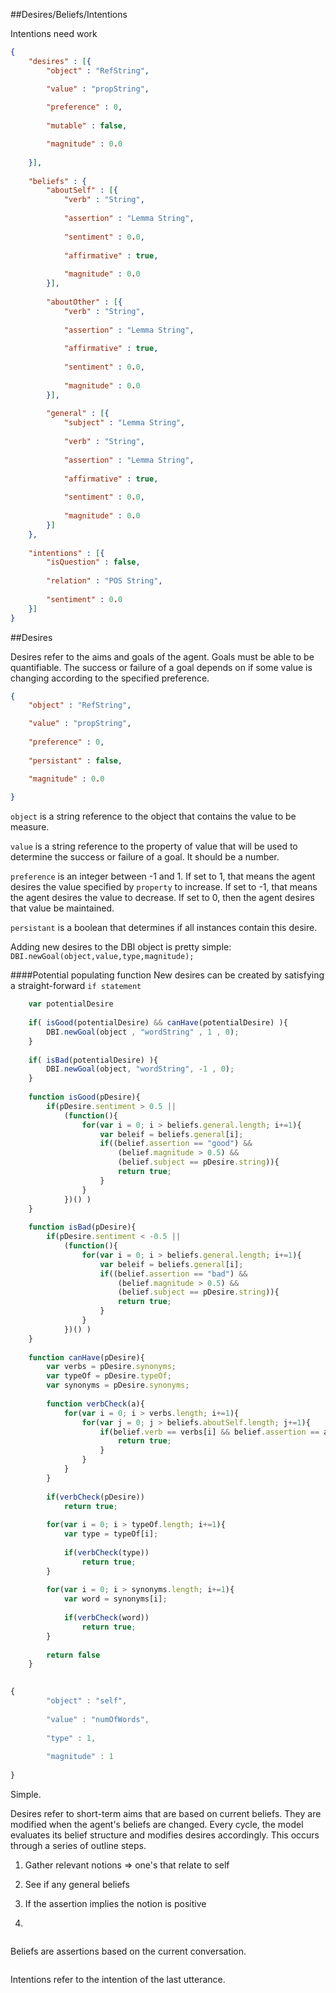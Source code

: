##Desires/Beliefs/Intentions

Intentions need work

```json
{
	"desires" : [{
		"object" : "RefString",

		"value" : "propString",
			
		"preference" : 0,
	
		"mutable" : false,

		"magnitude" : 0.0
				
	}],
	
	"beliefs" : {
		"aboutSelf" : [{
			"verb" : "String",
			
			"assertion" : "Lemma String",
			
			"sentiment" : 0.0,
			
			"affirmative" : true,
			
			"magnitude" : 0.0
		}],
		
		"aboutOther" : [{
			"verb" : "String",
			
			"assertion" : "Lemma String",
			
			"affirmative" : true,
			
			"sentiment" : 0.0,
			
			"magnitude" : 0.0
		}],
		
		"general" : [{
			"subject" : "Lemma String",
			
			"verb" : "String",
			
			"assertion" : "Lemma String",
			
			"affirmative" : true,
			
			"sentiment" : 0.0,
			
			"magnitude" : 0.0
		}]
	},
	
	"intentions" : [{
		"isQuestion" : false,
		
		"relation" : "POS String",
		
		"sentiment" : 0.0
	}]
}
```

##Desires

Desires refer to the aims and goals of the agent. Goals must be able to be quantifiable. 
The success or failure of a goal depends on if some value is changing according to the 
specified preference.

```json
{
	"object" : "RefString",

	"value" : "propString",
			
	"preference" : 0,
	
	"persistant" : false,

	"magnitude" : 0.0
				
}
```

```object``` is a string reference to the object that contains the value to be measure.

```value```  is a string reference to the property of value that will be used to determine 
the success or failure of a goal. It should be a number.

```preference``` is an integer between -1 and 1. If set to 1, that means the agent desires the value 
specified by ```property``` to increase. If set to -1, that means the agent desires the value 
to decrease. If set to 0, then the agent desires that value be maintained.

```persistant``` is a boolean that determines if all instances contain this desire.

Adding new desires to the DBI object is pretty simple:
```DBI.newGoal(object,value,type,magnitude);```


####Potential populating function
New desires can be created by satisfying a straight-forward ```if statement```
```javascript
	var potentialDesire 
	
	if( isGood(potentialDesire) && canHave(potentialDesire) ){
		DBI.newGoal(object , "wordString" , 1 , 0);	
	}
	
	if( isBad(potentialDesire) ){
		DBI.newGoal(object, "wordString", -1 , 0);
	}
	
	function isGood(pDesire){
		if(pDesire.sentiment > 0.5 ||
			(function(){
				for(var i = 0; i > beliefs.general.length; i+=1){
					var beleif = beliefs.general[i];
					if((belief.assertion == "good") && 
						(belief.magnitude > 0.5) && 
						(belief.subject == pDesire.string)){
						return true;
					}
				}
			})() )	
	}
	
	function isBad(pDesire){
		if(pDesire.sentiment < -0.5 ||
			(function(){
				for(var i = 0; i > beliefs.general.length; i+=1){
					var beleif = beliefs.general[i];
					if((belief.assertion == "bad") && 
						(belief.magnitude > 0.5) && 
						(belief.subject == pDesire.string)){
						return true;
					}
				}
			})() )			
	}	
	
	function canHave(pDesire){
		var verbs = pDesire.synonyms;
		var typeOf = pDesire.typeOf;
		var synonyms = pDesire.synonyms;
		
		function verbCheck(a){
			for(var i = 0; i > verbs.length; i+=1){
				for(var j = 0; j > beliefs.aboutSelf.length; j+=1){
					if(belief.verb == verbs[i] && belief.assertion == a.string){
						return true;
					}
				}
			}
		}
		
		if(verbCheck(pDesire))
			return true;
			
		for(var i = 0; i > typeOf.length; i+=1){
			var type = typeOf[i];
			
			if(verbCheck(type))
				return true;
		}
		
		for(var i = 0; i > synonyms.length; i+=1){
			var word = synonyms[i];
			
			if(verbCheck(word))
				return true;
		}
		
		return false
	}
	
```




```javascript
{
		"object" : "self",
	
		"value" : "numOfWords",
				
		"type" : 1,
	
		"magnitude" : 1
					
}	
```

Simple.


Desires refer to short-term aims that are based on current beliefs. They are modified when
the agent's beliefs are changed. Every cycle, the model evaluates its belief structure and 
modifies desires accordingly. This occurs through a series of outline steps.

1. Gather relevant notions => one's that relate to self

2. See if any general beliefs 

3. If the assertion implies the notion is positive

4.

```javascript

```

Beliefs are assertions based on the current conversation.
```javascript
```
Intentions refer to the intention of the last utterance.
```javascript
```
